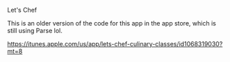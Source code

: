 Let's Chef

This is an older version of the code for this app in the app store, which is still using Parse lol.

https://itunes.apple.com/us/app/lets-chef-culinary-classes/id1068319030?mt=8
